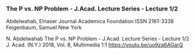 <!--
#	RAY.md
#
#	Non-Deterministic Processor (NDP)
#	Copyright (c) 2022 GridSAT Stiftung
#
#	This program is free software: you can redistribute it and/or modify
#	it under the terms of the GNU Affero General Public License as published by
#	the Free Software Foundation, either version 3 of the License, or
#	(at your option) any later version.

#	This program is distributed in the hope that it will be useful,
#	but WITHOUT ANY WARRANTY; without even the implied warranty of
#	MERCHANTABILITY or FITNESS FOR A PARTICULAR PURPOSE.  See the
#	GNU Affero General Public License for more details.
#
#	You should have received a copy of the GNU Affero General Public License
#	along with this program.  If not, see <https://www.gnu.org/licenses/>.

#	GridSAT Stiftung - Georgstr. 11 - 30159 Hannover - Germany - info@gridsat.io
#
-->

### The P vs. NP Problem - J.Acad. Lecture Series - Lecture 1/2

Abdelwahab, Elnaser
Journal Academica Foundation
ISSN 2161-3338
Feigenbaum, Samuel
New York

N. Abdelwahab
The P vs. NP Problem - J.Acad. Lecture Series - Lecture 1/2
J. Acad. (N.Y.) 2018, Vol. 8, Multimedia 1:1
https://youtu.be/uo9za6AGarQ